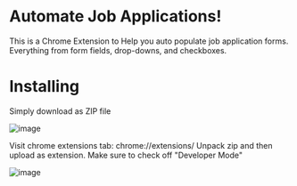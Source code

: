 # Automate Job Applications!
This is a Chrome Extension to Help you auto populate job application forms. Everything from form fields, drop-downs, and checkboxes. 

# Installing
Simply download as ZIP file

![image](https://cloud.githubusercontent.com/assets/10649550/25496087/ae6f2178-2b4d-11e7-944c-b7946fa9f00f.png)

Visit chrome extensions tab: chrome://extensions/
Unpack zip and then upload as extension. Make sure to check off "Developer Mode"

![image](https://github.com/Dawa12/JobFill/blob/master/extension_demo.gif?raw=true)

